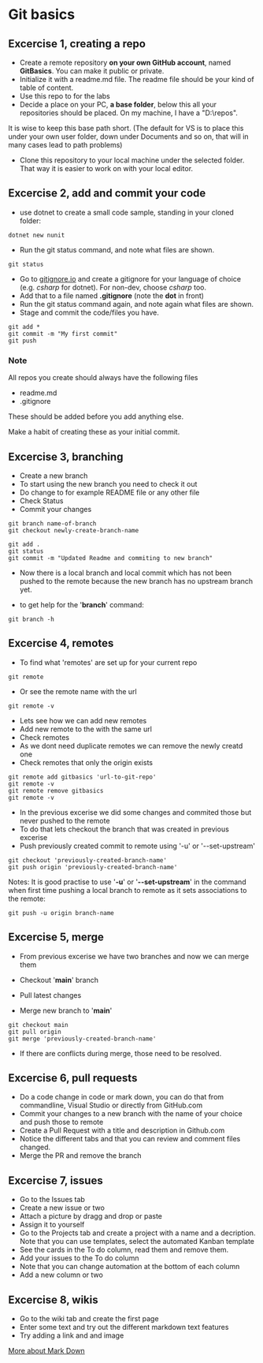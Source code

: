 # Git basics


## Excercise 1, creating a repo

* Create a remote repository **on your own GitHub account**, named **GitBasics**. You can make it public or private.
* Initialize it with a readme.md file. The readme file should be your kind of table of content.
* Use this repo to for the labs
* Decide a place on your PC, **a base  folder**, below this all your repositories should be placed. On my machine, I have a "D:\repos".   

It is wise to keep this base path short.  (The default for VS is to place this under your own user folder, down under Documents and so on, that will in many cases lead to path problems)

* Clone this repository to your local machine under the selected folder.  That way it is easier to work on with your local editor.  


## Excercise 2, add and commit your code

* use dotnet to create a small code sample, standing in your cloned folder:

```
dotnet new nunit
```

* Run the git status command, and note what files are shown.

```
git status
```

* Go to [gitignore.io](https://gitignore.io) and create a gitignore for your language of choice  (e.g. *csharp* for dotnet). For non-dev, choose *csharp* too. 
* Add that to a file named **.gitignore**  (note the **dot** in front)
* Run the git status command again, and note again what files are shown.
* Stage and commit the code/files you have. 
```
git add *
git commit -m "My first commit"
git push
```

### Note

All repos you create should always have the following files

*  readme.md
*  .gitignore

These should be added before you add anything else.

Make a habit of creating these as your initial commit.

## Excercise 3, branching

* Create a new branch
* To start using the new branch you need to check it out
* Do change to for example README file or any other file
* Check Status
* Commit your changes

```
git branch name-of-branch
git checkout newly-create-branch-name

git add .
git status
git commit -m "Updated Readme and commiting to new branch"
```

* Now there is a local branch and local commit which has not been pushed to the remote because the new branch has no upstream branch yet.


* to get help for the '__branch__' command:
```
git branch -h
```

## Excercise 4, remotes

* To find what 'remotes' are set up for your current repo
```
git remote
```

* Or see the remote name with the url 
```
git remote -v
```

* Lets see how we can add new remotes
* Add new remote to the with the same url
* Check remotes 
* As we dont need duplicate remotes we can remove the newly creatd one
* Check remotes that only the origin exists

```
git remote add gitbasics 'url-to-git-repo'
git remote -v
git remote remove gitbasics
git remote -v
```

* In the previous excerise we did some changes and commited those but never pushed to the remote
* To do that lets checkout the branch that was created in previous excerise
* Push previously created commit to remote using '-u' or '--set-upstream'

```
git checkout 'previously-created-branch-name'
git push origin 'previously-created-branch-name'
```

Notes:
It is good practise to use '__-u__' or '__--set-upstream__' in the command when first time pushing a local branch to remote as it sets associations to the remote:
```
git push -u origin branch-name
```

## Excercise 5, merge

* From previous excerise we have two branches and now we can merge them

* Checkout '__main__' branch
* Pull latest changes
* Merge new branch to '__main__'

```
git checkout main
git pull origin
git merge 'previously-created-branch-name'
```

* If there are conflicts during merge, those need to be resolved.

## Excercise 6, pull requests
* Do a code change in code or mark down, you can do that from commandline, Visual Studio or directly from GitHub.com
* Commit your changes to a new branch with the name of your choice and push those to remote
* Create a Pull Request with a title and description in Github.com
* Notice the different tabs and that you can review and comment files changed.
* Merge the PR and remove the branch

## Excercise 7, issues
* Go to the Issues tab
* Create a new issue or two
* Attach a picture by dragg and drop or paste
* Assign it to yourself
* Go to the Projects tab and create a project with a name and a decription. Note that you can use templates, select the automated Kanban template
* See the cards in the To do column, read them and remove them.
* Add your issues to the To do column
* Note that you can change automation at the bottom of each column
* Add a new column or two

## Excercise 8, wikis
* Go to the wiki tab and create the first page
* Enter some text and try out the different markdown text features
* Try adding a link and and image

[More about Mark Down](https://guides.github.com/features/mastering-markdown/)



